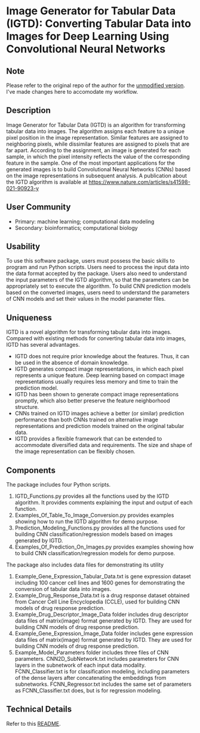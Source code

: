 # Image Generator for Tabular Data (IGTD): Converting Tabular Data into Images for Deep Learning Using Convolutional Neural Networks

## Note

Please refer to the original repo of the author for the [unmodified version](https://github.com/zhuyitan/IGTD). I've made changes here to accomodate my workflow.

## Description

Image Generator for Tabular Data (IGTD) is an algorithm for transforming tabular data into images. The algorithm assigns each feature to a unique pixel position in the image representation. Similar features are assigned to neighboring pixels, while dissimilar features are assigned to pixels that are far apart. According to the assignment, an image is generated for each sample, in which the pixel intensity reflects the value of the corresponding feature in the sample. One of the most important applications for the generated images is to build Convolutional Neural Networks (CNNs) based on the image representations in subsequent analysis. A publication about the IGTD algorithm is available at https://www.nature.com/articles/s41598-021-90923-y

## User Community

- Primary: machine learning; computational data modeling
- Secondary: bioinformatics; computational biology

## Usability

To use this software package, users must possess the basic skills to program and run Python scripts. Users need to process the input data into the data format accepted by the package. Users also need to understand the input parameters of the IGTD algorithm, so that the parameters can be appropriately set to execute the algorithm. To build CNN prediction models based on the converted images, users need to understand the parameters of CNN models and set their values in the model parameter files.

## Uniqueness

IGTD is a novel algorithm for transforming tabular data into images. Compared with existing methods for converting tabular data into images, IGTD has several advantages. 
- IGTD does not require prior knowledge about the features. Thus, it can be used in the absence of domain knowledge. 
- IGTD generates compact image representations, in which each pixel represents a unique feature. Deep learning based on compact image representations usually requires less memory and time to train the prediction model.
- IGTD has been shown to generate compact image representations promptly, which also better preserve the feature neighborhood structure.
- CNNs trained on IGTD images achieve a better (or similar) prediction performance than both CNNs trained on alternative image representations and prediction models trained on the original tabular data. 
- IGTD provides a flexible framework that can be extended to accommodate diversified data and requirements. The size and shape of the image representation can be flexibly chosen.  

## Components

The package includes four Python scripts. 
1. IGTD_Functions.py provides all the functions used by the IGTD algorithm. It provides comments explaining the input and output of each function.
2. Examples_Of_Table_To_Image_Conversion.py provides examples showing how to run the IGTD algorithm for demo purpose.
3. Prediction_Modeling_Functions.py provides all the functions used for building CNN classification/regression models based on images generated by IGTD. 
4. Examples_Of_Prediction_On_Images.py provides examples showing how to build CNN classification/regression models for demo purpose.

The package also includes data files for demonstrating its utility
1. Example_Gene_Expression_Tabular_Data.txt is gene expression dataset including 100 cancer cell lines and 1600 genes for demonstrating the conversion of tabular data into images.
2. Example_Drug_Response_Data.txt is a drug response dataset obtained from Cancer Cell Line Encyclopedia (CCLE), used for building CNN models of drug response prediction.
3. Example_Drug_Descriptor_Image_Data folder includes drug descriptor data files of matrix(image) format generated by IGTD. They are used for building CNN models of drug response prediction.
4. Example_Gene_Expression_Image_Data folder includes gene expression data files of matrix(image) format generated by IGTD. They are used for building CNN models of drug response prediction.
5. Example_Model_Parameters folder includes three files of CNN parameters. CNN2D_SubNetwork.txt includes parameters for CNN layers in the subnetwork of each input data modality. FCNN_Classifier.txt is for classification modeling, including parameters of the dense layers after concatenating the embeddings from subnetworks. FCNN_Regressor.txt includes the same set of parameters as FCNN_Classifier.txt does, but is for regression modeling.


## Technical Details

Refer to this [README](https://github.com/zhuyitan/IGTD/tree/main/Scripts).
